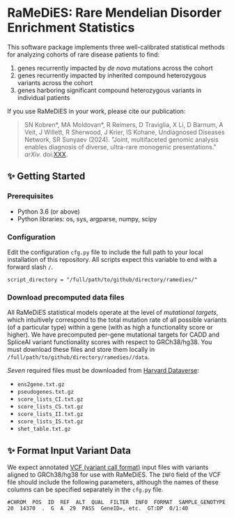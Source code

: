 # RaMeDiES: Rare Mendelian Disorder Enrichment Statistics

This software package implements three well-calibrated statistical methods for analyzing cohorts of rare disease patients to find:
1. genes recurrently impacted by _de novo_ mutations across the cohort
2. genes recurrently impacted by inherited compound heterozygous variants across the cohort
3. genes harboring significant compound heterozygous variants in individual patients

If you use RaMeDiES in your work, please cite our publication: 
> SN Kobren*, MA Moldovan*, R Reimers, D Traviglia, X Li, D Barnum, A Veit, J Willett, R Sherwood, J Krier, IS Kohane, Undiagnosed Diseases Network, SR Sunyaev (2024). "Joint, multifaceted genomic analysis enables diagnosis of diverse, ultra-rare monogenic presentations." _arXiv._ doi:[XXX](https://www.google.com/).

## :sparkles: Getting Started
### Prerequisites
* Python 3.6 (or above)
* Python libraries: os, sys, argparse, numpy, scipy

### Configuration
Edit the configuration `cfg.py` file to include the full path to your local installation of this repository. All scripts expect this variable to end with a forward slash `/`. 

```
script_directory = "/full/path/to/github/directory/ramedies/"
```

### Download precomputed data files
All RaMeDiES statistical models operate at the level of _mutational targets_, which intuitively correspond to the total mutation rate of all possible variants (of a particular type) within a gene (with as high a functionality score or higher). We have precomputed per-gene mutational targets for CADD and SpliceAI variant functionality scores with respect to GRCh38/hg38. You must download these files and store them locally in `/full/path/to/github/directory/ramedies//data`.

*Seven* required files must be downloaded from [Harvard Dataverse](https://doi.org/10.7910/DVN/UISZTE): 
* `ens2gene.txt.gz`
* `pseudogenes.txt.gz`
* `score_lists_CI.txt.gz`
* `score_lists_CS.txt.gz`
* `score_lists_II.txt.gz`
* `score_lists_IS.txt.gz`
* `shet_table.txt.gz`

## :sparkles: Format Input Variant Data
We expect annotated [VCF (variant call format)](https://samtools.github.io/hts-specs/VCFv4.2.pdf) input files with variants aligned to GRCh38/hg38 for use with RaMeDiES. The `INFO` field of the VCF file should include the following parameters, although the names of these columns can be specified separately in the `cfg.py` file. 

```
#CHROM  POS  ID  REF  ALT  QUAL  FILTER  INFO  FORMAT  SAMPLE_GENOTYPE
20  14370  .  G  A  29  PASS  GeneID=, etc.  GT:DP  0/1:40
```
